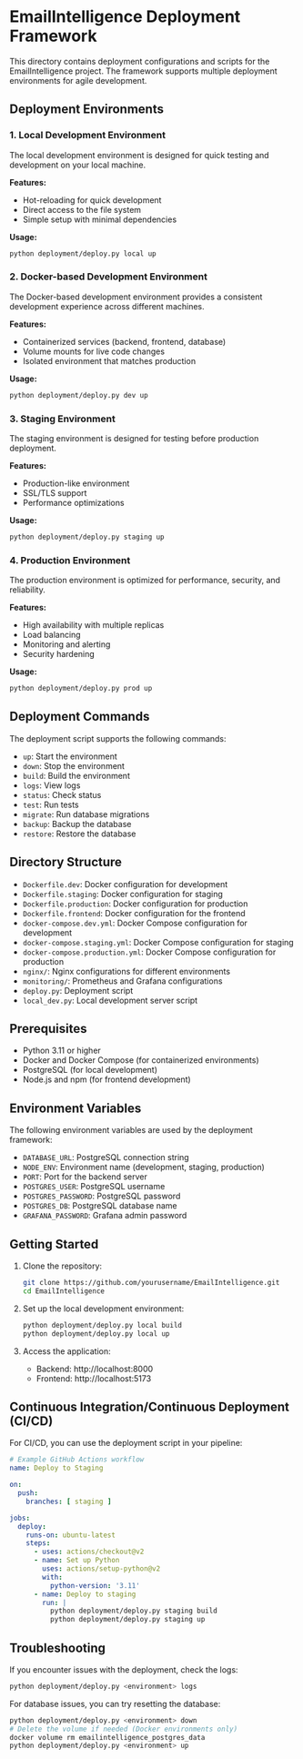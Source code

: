 # EmailIntelligence Deployment Framework

This directory contains deployment configurations and scripts for the EmailIntelligence project. The framework supports multiple deployment environments for agile development.

## Deployment Environments

### 1. Local Development Environment

The local development environment is designed for quick testing and development on your local machine.

**Features:**
- Hot-reloading for quick development
- Direct access to the file system
- Simple setup with minimal dependencies

**Usage:**
```bash
python deployment/deploy.py local up
```

### 2. Docker-based Development Environment

The Docker-based development environment provides a consistent development experience across different machines.

**Features:**
- Containerized services (backend, frontend, database)
- Volume mounts for live code changes
- Isolated environment that matches production

**Usage:**
```bash
python deployment/deploy.py dev up
```

### 3. Staging Environment

The staging environment is designed for testing before production deployment.

**Features:**
- Production-like environment
- SSL/TLS support
- Performance optimizations

**Usage:**
```bash
python deployment/deploy.py staging up
```

### 4. Production Environment

The production environment is optimized for performance, security, and reliability.

**Features:**
- High availability with multiple replicas
- Load balancing
- Monitoring and alerting
- Security hardening

**Usage:**
```bash
python deployment/deploy.py prod up
```

## Deployment Commands

The deployment script supports the following commands:

- `up`: Start the environment
- `down`: Stop the environment
- `build`: Build the environment
- `logs`: View logs
- `status`: Check status
- `test`: Run tests
- `migrate`: Run database migrations
- `backup`: Backup the database
- `restore`: Restore the database

## Directory Structure

- `Dockerfile.dev`: Docker configuration for development
- `Dockerfile.staging`: Docker configuration for staging
- `Dockerfile.production`: Docker configuration for production
- `Dockerfile.frontend`: Docker configuration for the frontend
- `docker-compose.dev.yml`: Docker Compose configuration for development
- `docker-compose.staging.yml`: Docker Compose configuration for staging
- `docker-compose.production.yml`: Docker Compose configuration for production
- `nginx/`: Nginx configurations for different environments
- `monitoring/`: Prometheus and Grafana configurations
- `deploy.py`: Deployment script
- `local_dev.py`: Local development server script

## Prerequisites

- Python 3.11 or higher
- Docker and Docker Compose (for containerized environments)
- PostgreSQL (for local development)
- Node.js and npm (for frontend development)

## Environment Variables

The following environment variables are used by the deployment framework:

- `DATABASE_URL`: PostgreSQL connection string
- `NODE_ENV`: Environment name (development, staging, production)
- `PORT`: Port for the backend server
- `POSTGRES_USER`: PostgreSQL username
- `POSTGRES_PASSWORD`: PostgreSQL password
- `POSTGRES_DB`: PostgreSQL database name
- `GRAFANA_PASSWORD`: Grafana admin password

## Getting Started

1. Clone the repository:
   ```bash
   git clone https://github.com/yourusername/EmailIntelligence.git
   cd EmailIntelligence
   ```

2. Set up the local development environment:
   ```bash
   python deployment/deploy.py local build
   python deployment/deploy.py local up
   ```

3. Access the application:
   - Backend: http://localhost:8000
   - Frontend: http://localhost:5173

## Continuous Integration/Continuous Deployment (CI/CD)

For CI/CD, you can use the deployment script in your pipeline:

```yaml
# Example GitHub Actions workflow
name: Deploy to Staging

on:
  push:
    branches: [ staging ]

jobs:
  deploy:
    runs-on: ubuntu-latest
    steps:
      - uses: actions/checkout@v2
      - name: Set up Python
        uses: actions/setup-python@v2
        with:
          python-version: '3.11'
      - name: Deploy to staging
        run: |
          python deployment/deploy.py staging build
          python deployment/deploy.py staging up
```

## Troubleshooting

If you encounter issues with the deployment, check the logs:

```bash
python deployment/deploy.py <environment> logs
```

For database issues, you can try resetting the database:

```bash
python deployment/deploy.py <environment> down
# Delete the volume if needed (Docker environments only)
docker volume rm emailintelligence_postgres_data
python deployment/deploy.py <environment> up
```